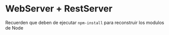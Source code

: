 # WebServer + RestServer

Recuerden que deben de ejecutar ``npm-install`` para reconstruir los modulos de Node
